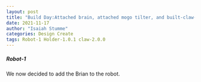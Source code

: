 ```yaml
---
layout: post
title: "Build Day:Attached brain, attached mogo tilter, and built-claw-2.0.0."
date: 2021-11-17
author: "Isaiah Stumme"
categories: Design Create
tags: Robot-1 Holder-1.0.1 claw-2.0.0
---
```


##### Robot-1 
We now decided to add the Brian to the robot. 
